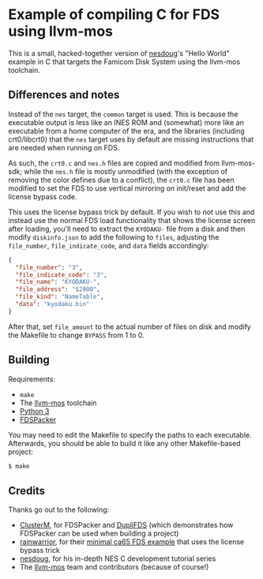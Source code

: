 # Example of compiling C for FDS using llvm-mos
This is a small, hacked-together version of [nesdoug](https://nesdoug.com)'s "Hello World" example in C that targets the Famicom Disk System using the llvm-mos toolchain.

## Differences and notes
Instead of the `nes` target, the `common` target is used. This is because the executable output is less like an INES ROM and (somewhat) more like an executable from a home computer of the era, and the libraries (including crt0/libcrt0) that the `nes` target uses by default are missing instructions that are needed when running on FDS.

As such, the `crt0.c` and `nes.h` files are copied and modified from llvm-mos-sdk; while the `nes.h` file is mostly unmodified (with the exception of removing the color defines due to a conflict), the `crt0.c` file has been modified to set the FDS to use vertical mirroring on init/reset and add the license bypass code.

This uses the license bypass trick by default. If you wish to not use this and instead use the normal FDS load functionality that shows the license screen after loading, you'll need to extract the `KYODAKU-` file from a disk and then modify `diskinfo.json` to add the following to `files`, adjusting the `file_number`, `file_indicate_code`, and `data` fields accordingly:
```json
{
  "file_number": "3",
  "file_indicate_code": "3",
  "file_name": "KYODAKU-",
  "file_address": "$2800",
  "file_kind": "NameTable",
  "data": "kyodaku.bin"
}
```
After that, set `file_amount` to the actual number of files on disk and modify the Makefile to change `BYPASS` from 1 to 0.

## Building
Requirements:
- `make`
- The [llvm-mos](https://llvm-mos.org) toolchain
- [Python 3](https://python.org)
- [FDSPacker](https://github.com/ClusterM/fdspacker)

You may need to edit the Makefile to specify the paths to each executable. Afterwards, you should be able to build it like any other Makefile-based project:
```sh
$ make
```

## Credits
Thanks go out to the following:
- [ClusterM](https://github.com/ClusterM), for FDSPacker and [DupliFDS](https://github.com/ClusterM/duplifds) (which demonstrates how FDSPacker can be used when building a project)
- [rainwarrior](https://rainwarrior.ca), for their [minimal ca65 FDS example](https://github.com/bbbradsmith/NES-ca65-example/tree/fds) that uses the license bypass trick
- [nesdoug](https://nesdoug.com), for his in-depth NES C development tutorial series
- The [llvm-mos](https://llvm-mos.org) team and contributors (because of course!)
